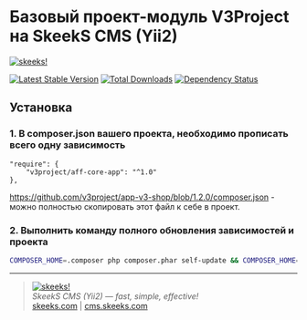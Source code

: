 Базовый проект-модуль V3Project на SkeekS CMS (Yii2)
=========================

[![skeeks!](https://cms.skeeks.com/uploads/all/35/fd/33/35fd33aa306823dbaf53a0142d43b3fa.png)](https://cms.skeeks.com)

[![Latest Stable Version](https://poser.pugx.org/v3project/aff-core-app/v/stable.png)](https://packagist.org/packages/v3project/aff-core-app)
[![Total Downloads](https://poser.pugx.org/v3project/aff-core-app/downloads.png)](https://packagist.org/packages/v3project/aff-core-app)
[![Dependency Status](https://www.versioneye.com/php/v3project:aff-core-app/dev-master/badge.png)](https://www.versioneye.com/php/v3project:aff-core-app/dev-master)


Установка
------------

### 1. В composer.json вашего проекта, необходимо прописать всего одну зависимость

```
"require": {
    "v3project/aff-core-app": "^1.0"
},
```

https://github.com/v3project/app-v3-shop/blob/1.2.0/composer.json - можно полностью скопировать этот файл к себе в проект.


### 2. Выполнить команду полного обновления зависимостей и проекта

```bash
COMPOSER_HOME=.composer php composer.phar self-update && COMPOSER_HOME=.composer php composer.phar update -o
```


___

> [![skeeks!](https://skeeks.com/img/logo/logo-no-title-80px.png)](https://skeeks.com)  
<i>SkeekS CMS (Yii2) — fast, simple, effective!</i>  
[skeeks.com](https://skeeks.com) | [cms.skeeks.com](https://cms.skeeks.com)

